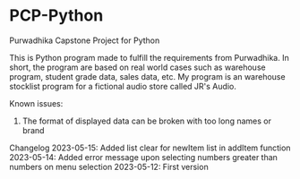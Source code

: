 # PCP-Python
Purwadhika Capstone Project for Python

This is Python program made to fulfill the requirements from Purwadhika.
In short, the program are based on real world cases such as warehouse program, student grade data, sales data, etc.
My program is an warehouse stocklist program for a fictional audio store called JR's Audio.

Known issues:
1. The format of displayed data can be broken with too long names or brand

Changelog
2023-05-15: Added list clear for newItem list in addItem function
2023-05-14: Added error message upon selecting numbers greater than numbers on menu selection
2023-05-12: First version
